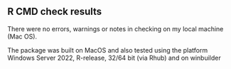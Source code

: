 ## R CMD check results

There were no errors, warnings or notes in checking on my local machine (Mac OS).

The package was built on MacOS and also tested using the platform Windows Server 2022, R-release, 32/64 bit (via Rhub) and on winbuilder
